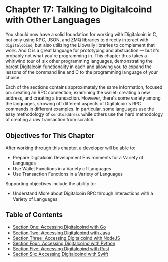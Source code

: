 # Chapter 17: Talking to Digitalcoind with Other Languages

You should now have a solid foundation for working with Digitalcoin in C, not only using RPC, JSON, and ZMQ libraries to directly interact with `digitalcoind`, but also utilizing the Libwally libraries to complement that work. And C is a great language for prototyping and abstraction — but it's probably not what you're programming in. This chapter thus takes a whirlwind tour of six other programming languages, demonstrating the barest Digitalcoin functionality in each and allowing you to expand the lessons of the command line and C to the programming language of your choice.

Each of the sections contains approximately the same information, focused on: creating an RPC connection; examining the wallet; creating a new address, and creating a transaction. However, there's some variety among the languages, showing off different aspects of Digitalcoin's RPC commands in different examples. In particular, some languages use the easy methodology of `sendtoaddress` while others use the hard methodology of creating a raw transaction from scratch.

## Objectives for This Chapter

After working through this chapter, a developer will be able to:

   * Prepare Digitalcoin Development Environments for a Variety of Languages
   * Use Wallet Functions in a Variety of Languages
   * Use Transaction Functions in a Variety of Languages
   
Supporting objectives include the ability to:

  * Understand More about Digitalcoin RPC through Interactions with a Variety of Languages
   
## Table of Contents

  * [Section One: Accessing Digitalcoind with Go](17_1_Accessing_Digitalcoind_with_Go.md)
  * [Section Two: Accessing Digitalcoind with Java](17_2_Accessing_Digitalcoind_with_Java.md)
  * [Section Three: Accessing Digitalcoind with NodeJS](17_3_Accessing_Digitalcoind_with_NodeJS.md)
  * [Section Four: Accessing Digitalcoind with Python](17_4_Accessing_Digitalcoind_with_Python.md)
  * [Section Five: Accessing Digitalcoind with Rust](17_5_Accessing_Digitalcoind_with_Rust.md)
  * [Section Six: Accessing Digitalcoind with Swift](17_6_Accessing_Digitalcoind_with_Swift.md)
